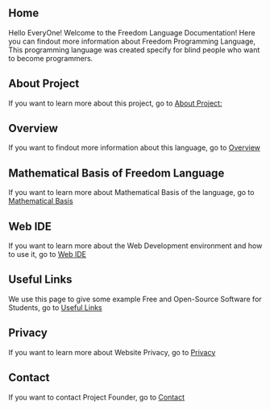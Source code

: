 

## Home
Hello EveryOne! Welcome to the Freedom Language Documentation!
Here you can findout more information about Freedom Programming Language, This 
programming language was created specify for blind people who want to become
programmers.
## About Project
If you want to learn more about this project,  go to [About Project:](About.md)

## Overview
If you want to findout more information about this language, go to 
[Overview](Overview.md)
## Mathematical Basis of Freedom Language
If you want to learn more about Mathematical Basis of the language,
go to [Mathematical Basis](math.md)
## Web IDE
If you want to learn more about the Web Development environment and how to use 
it, go to [Web IDE](IDE.md)
## Useful Links
We use this page to give some example Free and Open-Source Software for 
Students, go to
[Useful Links](useful_links.md)
## Privacy
If you want to learn more about Website Privacy,
go to [Privacy](Privacy.md)
## Contact
If you want to contact Project Founder, go to
[Contact](Contact.md)


